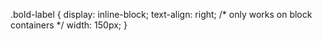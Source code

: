 .bold-label {
     display: inline-block;
     text-align: right; /* only works on block containers */
     width: 150px;
}
